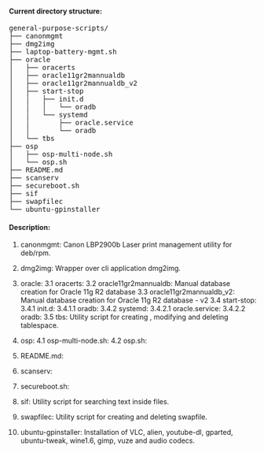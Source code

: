#### Current directory structure:
<pre>
general-purpose-scripts/
├── canonmgmt
├── dmg2img
├── laptop-battery-mgmt.sh
├── oracle
│   ├── oracerts
│   ├── oracle11gr2mannualdb
│   ├── oracle11gr2mannualdb_v2
│   ├── start-stop
│   │   ├── init.d
│   │   │   └── oradb
│   │   └── systemd
│   │       ├── oracle.service
│   │       └── oradb
│   └── tbs
├── osp
│   ├── osp-multi-node.sh
│   └── osp.sh
├── README.md
├── scanserv
├── secureboot.sh
├── sif
├── swapfilec
└── ubuntu-gpinstaller
</pre>

#### Description:
1. canonmgmt: Canon LBP2900b Laser print management utility for deb/rpm.

2. dmg2img: Wrapper over cli application dmg2img.

3. oracle:
	3.1 oracerts: 
	3.2 oracle11gr2mannualdb: Manual database creation for Oracle 11g R2 database
	3.3 oracle11gr2mannualdb_v2: Manual database creation for Oracle 11g R2 database - v2
	3.4 start-stop:
		3.4.1 init.d:
			3.4.1.1 oradb: 
		3.4.2 systemd:
			3.4.2.1 oracle.service:
			3.4.2.2 oradb:
	3.5 tbs: Utility script for creating , modifying and deleting tablespace.

4. osp:
	4.1 osp-multi-node.sh: 
	4.2 osp.sh: 

5. README.md: 

6. scanserv: 

7. secureboot.sh: 

8. sif: Utility script for searching text inside files.

9. swapfilec: Utility script for creating and deleting swapfile.

10. ubuntu-gpinstaller: Installation of VLC, alien, youtube-dl, gparted, ubuntu-tweak, wine1.6, gimp, vuze and audio codecs.